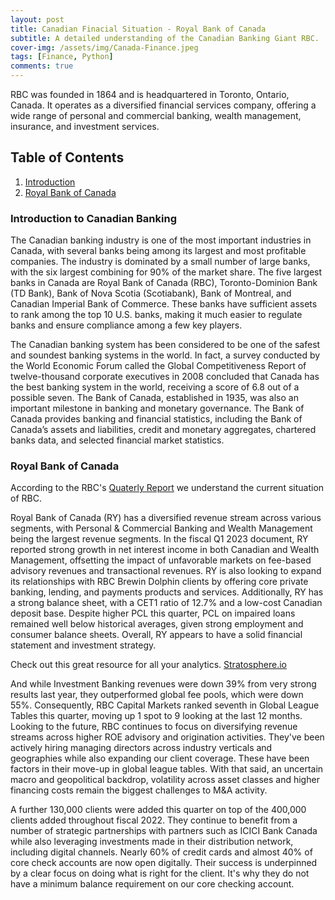 ```yaml
---
layout: post
title: Canadian Finacial Situation - Royal Bank of Canada 
subtitle: A detailed understanding of the Canadian Banking Giant RBC.
cover-img: /assets/img/Canada-Finance.jpeg
tags: [Finance, Python]
comments: true
---
```


RBC was founded in 1864 and is headquartered in Toronto, Ontario, Canada. It operates as a diversified financial services company, offering a wide range of personal and commercial banking, wealth management, insurance, and investment services.

## Table of Contents
1. [Introduction](#introduction)
2. [Royal Bank of Canada](#royal-bank-of-canada)

### Introduction to Canadian Banking
The Canadian banking industry is one of the most important industries in Canada, with several banks being among its largest and most profitable companies. The industry is dominated by a small number of large banks, with the six largest combining for 90% of the market share. 
The five largest banks in Canada are Royal Bank of Canada (RBC), Toronto-Dominion Bank (TD Bank), Bank of Nova Scotia (Scotiabank), Bank of Montreal, and Canadian Imperial Bank of Commerce. These banks have sufficient assets to rank among the top 10 U.S. banks, making it much easier to regulate banks and ensure compliance among a few key players.

The Canadian banking system has been considered to be one of the safest and soundest banking systems in the world. In fact, a survey conducted by the World Economic Forum called the Global Competitiveness Report of twelve-thousand corporate executives in 2008 concluded that Canada has the best banking system in the world, receiving a score of 6.8 out of a possible seven. The Bank of Canada, established in 1935, was also an important milestone in banking and monetary governance. The Bank of Canada provides banking and financial statistics, including the Bank of Canada’s assets and liabilities, credit and monetary aggregates, chartered banks data, and selected financial market statistics.

### Royal Bank of Canada
According to the RBC's [Quaterly Report](https://www.rbc.com/investor-relations/_assets-custom/pdf/irdeck2023q1.pdf) we understand the current situation of RBC.

Royal Bank of Canada (RY) has a diversified revenue stream across various segments, with Personal & Commercial Banking and Wealth Management being the largest revenue segments. In the fiscal Q1 2023 document, RY reported strong growth in net interest income in both Canadian and Wealth Management, offsetting the impact of unfavorable markets on fee-based advisory revenues and transactional revenues. RY is also looking to expand its relationships with RBC Brewin Dolphin clients by offering core private banking, lending, and payments products and services. Additionally, RY has a strong balance sheet, with a CET1 ratio of 12.7% and a low-cost Canadian deposit base. Despite higher PCL this quarter, PCL on impaired loans remained well below historical averages, given strong employment and consumer balance sheets. Overall, RY appears to have a solid financial statement and investment strategy.

Check out this great resource for all your analytics. [Stratosphere.io](https://www.stratosphere.io/signup/?referralCode=IhNpdbdUphQb9PUvFqlT1y0skVz2) 


And while Investment Banking revenues were down 39% from very strong results last year, they outperformed global fee pools, which were down 55%. Consequently, RBC Capital Markets ranked seventh in Global League Tables this quarter, moving up 1 spot to 9 looking at the last 12 months. Looking to the future, RBC continues to focus on diversifying revenue streams across higher ROE advisory and origination activities. They've been actively hiring managing directors across industry verticals and geographies while also expanding our client coverage. These have been factors in their move-up in global league tables. With that said, an uncertain macro and geopolitical backdrop, volatility across asset classes and higher financing costs remain the biggest challenges to M&A activity.

A further 130,000 clients were added this quarter on top of the 400,000 clients added throughout fiscal 2022. They continue to benefit from a number of strategic partnerships with partners such as ICICI Bank Canada while also leveraging investments made in their distribution network, including digital channels. Nearly 60% of credit cards and almost 40% of core check accounts are now open digitally. Their success is underpinned by a clear focus on doing what is right for the client. It's why they do not have a minimum balance requirement on our core checking account.

